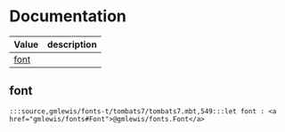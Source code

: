 # Documentation
|Value|description|
|---|---|
|[font](#font)||

## font

```moonbit
:::source,gmlewis/fonts-t/tombats7/tombats7.mbt,549:::let font : <a href="gmlewis/fonts#Font">@gmlewis/fonts.Font</a>
```

